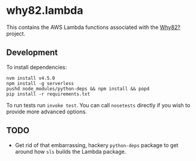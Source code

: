 # why82.lambda

This contains the AWS Lambda functions associated with the
[Why82?](http://why82.com) project.

## Development

To install dependencies:

    nvm install v4.5.0
    npm install -g serverless
    pushd node_modules/python-deps && npm install && popd
    pip install -r requirements.txt

To run tests run `invoke test`. You can call `nosetests` directly if you wish to provide more advanced options.

## TODO

- Get rid of that embarrassing, hackery `python-deps` package to get around how
`sls` builds the Lambda package.
